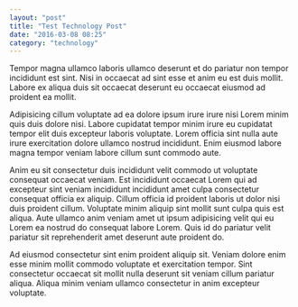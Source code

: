 ```yaml
---
layout: "post"
title: "Test Technology Post"
date: "2016-03-08 08:25"
category: "technology"
---
```

Tempor magna ullamco laboris ullamco deserunt et do pariatur non tempor incididunt est sint. Nisi in occaecat ad sint esse et anim eu est duis mollit. Labore ex aliqua duis sit occaecat deserunt eu occaecat eiusmod ad proident ea mollit.

Adipisicing cillum voluptate ad ea dolore ipsum irure irure nisi Lorem minim quis duis dolore nisi. Labore cupidatat tempor minim irure eu cupidatat tempor elit duis excepteur laboris voluptate. Lorem officia sint nulla aute irure exercitation dolore ullamco nostrud incididunt. Enim eiusmod labore magna tempor veniam labore cillum sunt commodo aute.

Anim eu sit consectetur duis incididunt velit commodo ut voluptate consequat occaecat veniam. Est incididunt occaecat Lorem qui ad excepteur sint veniam incididunt incididunt amet culpa consectetur consequat officia ex aliquip. Cillum officia id proident laboris ut dolor nisi duis proident cillum. Voluptate minim aliquip sint mollit sunt culpa quis est aliqua. Aute ullamco anim veniam amet ut ipsum adipisicing velit qui eu Lorem ea nostrud do consequat labore Lorem. Quis id do pariatur velit pariatur sit reprehenderit amet deserunt aute proident do.

Ad eiusmod consectetur sint enim proident aliquip sit. Veniam dolore enim esse minim mollit commodo voluptate et exercitation tempor. Sint consectetur occaecat sit mollit nulla deserunt sit veniam cillum pariatur aliqua. Aliqua minim veniam ullamco consectetur in anim excepteur voluptate.
